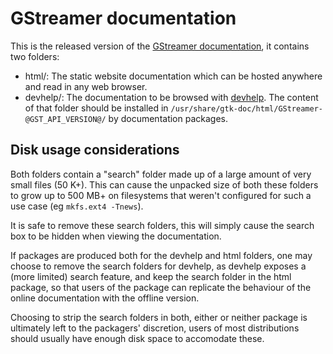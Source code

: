 # GStreamer documentation

This is the released version of the [GStreamer documentation](https://gitlab.freedesktop.org/gstreamer/gst-docs), it contains
two folders:

* html/: The static website documentation which can be hosted anywhere and
         read in any web browser.
* devhelp/: The documentation to be browsed with [devhelp](https://wiki.gnome.org/Apps/Devhelp).
            The content of that folder should be installed in `/usr/share/gtk-doc/html/GStreamer-@GST_API_VERSION@/`
            by documentation packages.

## Disk usage considerations

Both folders contain a "search" folder made up of a large amount
of very small files (50 K+). This can cause the unpacked size of both
these folders to grow up to 500 MB+ on filesystems that weren't
configured for such a use case (eg `mkfs.ext4 -Tnews`).

It is safe to remove these search folders, this will simply cause
the search box to be hidden when viewing the documentation.

If packages are produced both for the devhelp and html folders,
one may choose to remove the search folders for devhelp, as
devhelp exposes a (more limited) search feature, and keep the
search folder in the html package, so that users of the package
can replicate the behaviour of the online documentation with
the offline version.

Choosing to strip the search folders in both, either or neither
package is ultimately left to the packagers' discretion, users
of most distributions should usually have enough disk space
to accomodate these.
